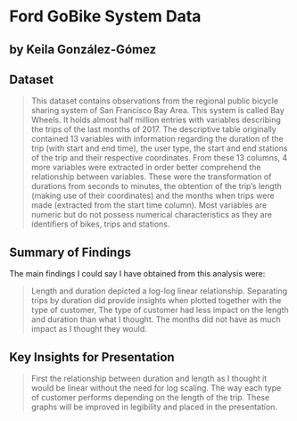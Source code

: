 # Ford GoBike System Data
## by Keila González-Gómez


## Dataset

> This dataset contains observations from the regional public bicycle sharing system of San Francisco Bay Area. This system is called Bay Wheels. It holds almost half million entries with variables describing the trips of the last months of 2017. 
The descriptive table originally contained 13 variables with information regarding the duration of the trip (with start and end time), the user type, the start and end stations of the trip and their respective coordinates. From these 13 columns, 4 more variables were extracted in order better comprehend the relationship between variables. These were the transformation of durations from seconds to minutes, the obtention of the trip’s length (making use of their coordinates) and the months when trips were made (extracted from the start time column). Most variables are numeric but do not possess numerical characteristics as they are identifiers of bikes, trips and stations.


## Summary of Findings
The main findings I could say I have obtained from this analysis were:
> Length and duration depicted a log-log linear relationship.
> Separating trips by duration did provide insights when plotted together with the type of customer,
> The type of customer had less impact on the length and duration than what I thought.
> The months did not have as much impact as I thought they would.


## Key Insights for Presentation

> First the relationship between duration and length as I thought it would be linear without the need for log scaling. The way each type of customer performs depending on the length of the trip. These graphs will be improved in legibility and placed in the presentation.